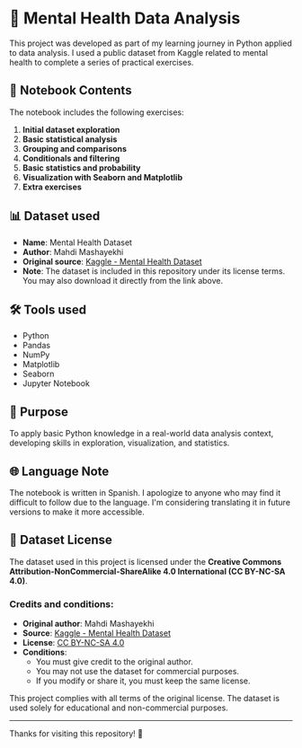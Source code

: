 # 🧠 Mental Health Data Analysis

This project was developed as part of my learning journey in Python applied to data analysis. I used a public dataset from Kaggle related to mental health to complete a series of practical exercises.

## 📂 Notebook Contents

The notebook includes the following exercises:

1. **Initial dataset exploration**  
2. **Basic statistical analysis**  
3. **Grouping and comparisons**  
4. **Conditionals and filtering**  
5. **Basic statistics and probability**  
6. **Visualization with Seaborn and Matplotlib**  
7. **Extra exercises**

## 📊 Dataset used

- **Name**: Mental Health Dataset  
- **Author**: Mahdi Mashayekhi  
- **Original source**: [Kaggle - Mental Health Dataset](https://www.kaggle.com/datasets/mahdimashayekhi/mental-health)  
- **Note**: The dataset is included in this repository under its license terms. You may also download it directly from the link above.

## 🛠️ Tools used

- Python
- Pandas
- NumPy
- Matplotlib
- Seaborn
- Jupyter Notebook

## 📌 Purpose

To apply basic Python knowledge in a real-world data analysis context, developing skills in exploration, visualization, and statistics.

## 🌐 Language Note

The notebook is written in Spanish. I apologize to anyone who may find it difficult to follow due to the language. I'm considering translating it in future versions to make it more accessible.

## 📄 Dataset License

The dataset used in this project is licensed under the **Creative Commons Attribution-NonCommercial-ShareAlike 4.0 International (CC BY-NC-SA 4.0)**.

### Credits and conditions:

- **Original author**: Mahdi Mashayekhi  
- **Source**: [Kaggle - Mental Health Dataset](https://www.kaggle.com/datasets/mahdimashayekhi/mental-health)  
- **License**: [CC BY-NC-SA 4.0](https://creativecommons.org/licenses/by-nc-sa/4.0/)  
- **Conditions**:
  - You must give credit to the original author.
  - You may not use the dataset for commercial purposes.
  - If you modify or share it, you must keep the same license.

This project complies with all terms of the original license. The dataset is used solely for educational and non-commercial purposes.

---

Thanks for visiting this repository! 🚀

